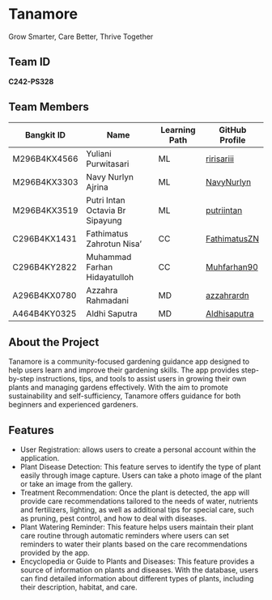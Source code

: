 # Tanamore
Grow Smarter, Care Better, Thrive Together

## Team ID
**C242-PS328**

## Team Members

| Bangkit ID         | Name                              | Learning Path | GitHub Profile           |
|--------------------|-----------------------------------|---------------|--------------------------|
| M296B4KX4566       | Yuliani Purwitasari               | ML            | [ririsariii](https://github.com/ririsariii) |
| M296B4KX3303       | Navy Nurlyn Ajrina                | ML            | [NavyNurlyn](https://github.com/NavyNurlyn) |
| M296B4KX3519       | Putri Intan Octavia Br Sipayung   | ML            | [putriintan](https://github.com/putriintan) |
| C296B4KX1431       | Fathimatus Zahrotun Nisa’         | CC            | [FathimatusZN](https://github.com/FathimatusZN) |
| C296B4KY2822       | Muhammad Farhan Hidayatulloh      | CC            | [Muhfarhan90](https://github.com/Muhfarhan90) |
| A296B4KX0780       | Azzahra Rahmadani                 | MD            | [azzahrardn](https://github.com/azzahrardn) |
| A464B4KY0325       | Aldhi Saputra                     | MD            | [Aldhisaputra](https://github.com/Aldhisaputra) |

## About the Project
Tanamore is a community-focused gardening guidance app designed to help users learn and improve their gardening skills. The app provides step-by-step instructions, tips, and tools to assist users in growing their own plants and managing gardens effectively. With the aim to promote sustainability and self-sufficiency, Tanamore offers guidance for both beginners and experienced gardeners.

## Features
- User Registration: allows users to create a personal account within the application.
- Plant Disease Detection: This feature serves to identify the type of plant easily through image capture. Users can take a photo image of the plant or take an image from the gallery.
- Treatment Recommendation: Once the plant is detected, the app will provide care recommendations tailored to the needs of water, nutrients and fertilizers, lighting, as well as additional tips for special care, such as pruning, pest control, and how to deal with diseases.
- Plant Watering Reminder: This feature helps users maintain their plant care routine through automatic reminders where users can set reminders to water their plants based on the care recommendations provided by the app.
- Encyclopedia or Guide to Plants and Diseases: This feature provides a source of information on plants and diseases. With the database, users can find detailed information about different types of plants, including their description, habitat, and care.

